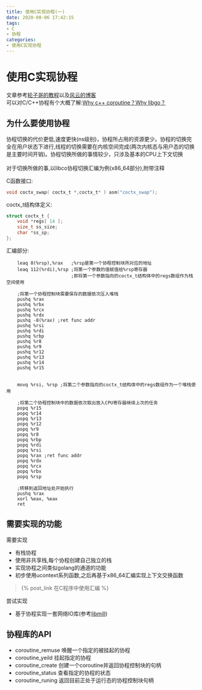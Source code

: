 ```yaml
---
title: 使用C实现协程(一)
date: 2020-08-06 17:42:15
tags:
- C
- 协程
categories:
- 使用C实现协程
---
```

# 使用C实现协程

文章参考[轮子哥的教程](https://zhuanlan.zhihu.com/p/25993392)以及[风云的博客](https://blog.codingnow.com/2012/07/c_coroutine.html)<br>可以对C/C++协程有个大概了解:[Why c++ coroutine？Why libgo？](https://my.oschina.net/yyzybb/blog/1817226)

## 为什么要使用协程

协程切换的代价更低,速度更快(ns级别)，协程所占用的资源更少。协程的切换完全在用户状态下进行,线程的切换需要在内核空间完成(两次内核态与用户态的切换是主要时间开销)。协程切换所做的事情较少，只涉及基本的CPU上下文切换<br><br>对于切换所做的事,以libco协程切换汇编为例(x86_64部分),附带注释
<!-- more -->
C函数接口:

```c
void coctx_swap( coctx_t *,coctx_t* ) asm("coctx_swap");
```
coctx_t结构体定义:

```c
struct coctx_t {
    void *regs[ 14 ]; 
    size_t ss_size;
    char *ss_sp;
};
```

汇编部分:
```x86asm
	leaq 8(%rsp),%rax   ;%rsp是第一个协程控制块所对应的地址
	leaq 112(%rdi),%rsp ;将第一个参数的值赋值给%rsp寄存器
                        ;即将第一个参数指向的coctx_t结构体中的regs数组作为栈空间使用

    ;将第一个协程控制块需要保存的数据依次压入堆栈
	pushq %rax  
	pushq %rbx
	pushq %rcx
	pushq %rdx
    pushq -8(%rax) ;ret func addr
	pushq %rsi
	pushq %rdi
	pushq %rbp
	pushq %r8
	pushq %r9
	pushq %r12
	pushq %r13
	pushq %r14
	pushq %r15
	

	movq %rsi, %rsp ;将第二个参数指向的coctx_t结构体中的regs数组作为一个堆栈使用

    ;将第二个协程控制块中的数据依次取出放入CPU寄存器继续上次的任务
	popq %r15
	popq %r14
	popq %r13
	popq %r12
	popq %r9
	popq %r8
	popq %rbp
	popq %rdi
	popq %rsi
	popq %rax ;ret func addr
	popq %rdx
	popq %rcx
	popq %rbx
	popq %rsp

    ;转移到返回地址处开始执行
	pushq %rax
    xorl %eax, %eax
	ret
```

## 需要实现的功能

需要实现
- 有栈协程
- 使用非共享栈,每个协程创建自己独立的栈
- 实现协程之间类似golang的通道的功能
- 初步使用ucontext系列函数,之后再基于x86_64汇编实现上下文交换函数
> {% post_link 在C程序中使用汇编 %}

尝试实现
- 基于协程实现一套网络IO库(参考[libmill](https://github.com/sustrik/libmill))
  
## 协程库的API

- coroutine_remuse 唤醒一个指定的被挂起的协程
- coroutine_yeild 挂起指定的协程
- coroutine_create 创建一个coroutine并返回协程控制块的句柄
- coroutine_status 查看指定的协程的状态
- coroutine_runing 返回目前正处于运行态的协程控制块句柄







